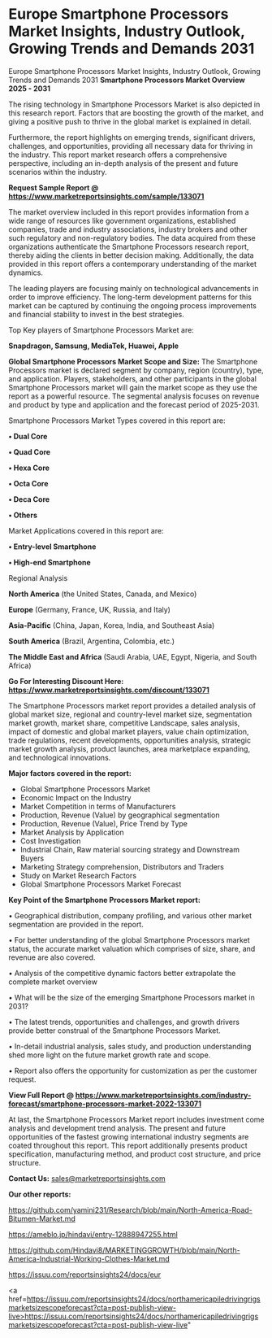 # Europe Smartphone Processors Market Insights, Industry Outlook, Growing Trends and Demands 2031
Europe Smartphone Processors Market Insights, Industry Outlook, Growing Trends and Demands 2031
<Strong> Smartphone Processors Market Overview 2025 - 2031</strong>

The rising technology in Smartphone Processors Market is also depicted in this research report. Factors that are boosting the growth of the market, and giving a positive push to thrive in the global market is explained in detail.

Furthermore, the report highlights on emerging trends, significant drivers, challenges, and opportunities, providing all necessary data for thriving in the industry. This report market research offers a comprehensive perspective, including an in-depth analysis of the present and future scenarios within the industry.

<strong>Request Sample Report @ <a href=https://www.marketreportsinsights.com/sample/133071>https://www.marketreportsinsights.com/sample/133071</a></strong>

The market overview included in this report provides information from a wide range of resources like government organizations, established companies, trade and industry associations, industry brokers and other such regulatory and non-regulatory bodies. The data acquired from these organizations authenticate the Smartphone Processors research report, thereby aiding the clients in better decision making. Additionally, the data provided in this report offers a contemporary understanding of the market dynamics.

The leading players are focusing mainly on technological advancements in order to improve efficiency. The long-term development patterns for this market can be captured by continuing the ongoing process improvements and financial stability to invest in the best strategies.

Top Key players of Smartphone Processors Market are:

<strong>Snapdragon, Samsung, MediaTek, Huawei, Apple</strong>

<strong><b>Global Smartphone Processors Market Scope and Size:</b></strong>
The Smartphone Processors market is declared segment by company, region (country), type, and application. Players, stakeholders, and other participants in the global Smartphone Processors market will gain the market scope as they use the report as a powerful resource. The segmental analysis focuses on revenue and product by type and application and the forecast period of 2025-2031.

Smartphone Processors Market Types covered in this report are:

<strong>• Dual Core

• Quad Core

• Hexa Core

• Octa Core

• Deca Core

• Others</strong>

Market Applications covered in this report are:

<strong>• Entry-level Smartphone

• High-end Smartphone</strong> 

Regional Analysis

<strong>North America</strong> (the United States, Canada, and Mexico)

<strong>Europe</strong> (Germany, France, UK, Russia, and Italy)

<strong>Asia-Pacific</strong> (China, Japan, Korea, India, and Southeast Asia)

<strong>South America</strong> (Brazil, Argentina, Colombia, etc.)

<strong>The Middle East and Africa</strong> (Saudi Arabia, UAE, Egypt, Nigeria, and South Africa)

<strong>Go For Interesting Discount Here: <a href=https://www.marketreportsinsights.com/discount/133071>https://www.marketreportsinsights.com/discount/133071</a></strong>

The Smartphone Processors market report provides a detailed analysis of global market size, regional and country-level market size, segmentation market growth, market share, competitive Landscape, sales analysis, impact of domestic and global market players, value chain optimization, trade regulations, recent developments, opportunities analysis, strategic market growth analysis, product launches, area marketplace expanding, and technological innovations.

<strong><b>Major factors covered in the report:</b></strong>
<ul>
  <li>Global Smartphone Processors Market </li>
  <li>Economic Impact on the Industry</li>
  <li>Market Competition in terms of Manufacturers</li>
  <li>Production, Revenue (Value) by geographical segmentation</li>
  <li>Production, Revenue (Value), Price Trend by Type</li>
  <li>Market Analysis by Application</li>
  <li>Cost Investigation</li>
  <li>Industrial Chain, Raw material sourcing strategy and Downstream Buyers</li>
  <li>Marketing Strategy comprehension, Distributors and Traders</li>
  <li>Study on Market Research Factors</li>
  <li>Global Smartphone Processors Market Forecast</li>
</ul>

<strong><b>Key Point of the Smartphone Processors Market report:</b></strong>

• Geographical distribution, company profiling, and various other market segmentation are provided in the report.

• For better understanding of the global Smartphone Processors market status, the accurate market valuation which comprises of size, share, and revenue are also covered.

• Analysis of the competitive dynamic factors better extrapolate the complete market overview

• What will be the size of the emerging Smartphone Processors market in 2031?

• The latest trends, opportunities and challenges, and growth drivers provide better construal of the Smartphone Processors Market.

• In-detail industrial analysis, sales study, and production understanding shed more light on the future market growth rate and scope.

• Report also offers the opportunity for customization as per the customer request.

<strong><b>View Full Report @ <a href=https://www.marketreportsinsights.com/industry-forecast/smartphone-processors-market-2022-133071>https://www.marketreportsinsights.com/industry-forecast/smartphone-processors-market-2022-133071</a></b></strong>


At last, the Smartphone Processors Market report includes investment come analysis and development trend analysis. The present and future opportunities of the fastest growing international industry segments are coated throughout this report. This report additionally presents product specification, manufacturing method, and product cost structure, and price structure.

<strong>Contact Us:</strong>
sales@marketreportsinsights.com

<strong>Our other reports:</strong>

<a href=https://github.com/yamini231/Research/blob/main/North-America-Road-Bitumen-Market.md>https://github.com/yamini231/Research/blob/main/North-America-Road-Bitumen-Market.md</a>

<a href=https://ameblo.jp/hindavi/entry-12888947255.html>https://ameblo.jp/hindavi/entry-12888947255.html</a>

<a href=https://github.com/Hindavi8/MARKETINGGROWTH/blob/main/North-America-Industrial-Working-Clothes-Market.md>https://github.com/Hindavi8/MARKETINGGROWTH/blob/main/North-America-Industrial-Working-Clothes-Market.md</a>

<a href=https://issuu.com/reportsinsights24/docs/eur>https://issuu.com/reportsinsights24/docs/eur</a>

<a href=https://issuu.com/reportsinsights24/docs/northamericapiledrivingrigsmarketsizescopeforecast?cta=post-publish-view-live>https://issuu.com/reportsinsights24/docs/northamericapiledrivingrigsmarketsizescopeforecast?cta=post-publish-view-live</a>"
